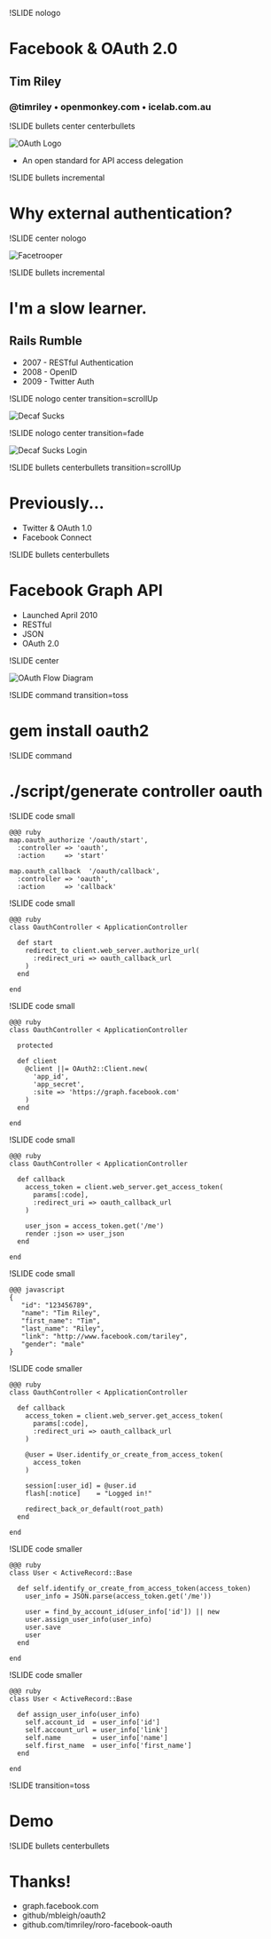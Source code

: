 !SLIDE nologo

# Facebook & OAuth 2.0

## Tim Riley

### @timriley • **openmonkey**.com • **icelab**.com.au

!SLIDE bullets center centerbullets

![OAuth Logo](oauth-logo.png)

* An open standard for API access delegation

!SLIDE bullets incremental

# Why external authentication?

!SLIDE center nologo

![Facetrooper](facetrooper.jpg)

!SLIDE bullets incremental

# I'm a slow learner.

## Rails Rumble

* 2007 - RESTful Authentication
* 2008 - OpenID
* 2009 - Twitter Auth

!SLIDE nologo center transition=scrollUp

![Decaf Sucks](decafsucks-screen.png)

!SLIDE nologo center transition=fade

![Decaf Sucks Login](decafsucks-login-screen.png)

!SLIDE bullets centerbullets transition=scrollUp

# Previously...

* Twitter & OAuth 1.0
* Facebook Connect

!SLIDE bullets centerbullets

# Facebook Graph API

* Launched April 2010
* RESTful
* JSON
* OAuth 2.0

!SLIDE center

![OAuth Flow Diagram](oauth-diagram.png)

!SLIDE command transition=toss

# gem install oauth2

!SLIDE command

# ./script/generate controller oauth

!SLIDE code small

	@@@ ruby
	map.oauth_authorize '/oauth/start',
	  :controller => 'oauth',
	  :action     => 'start'
	  
	map.oauth_callback  '/oauth/callback',
	  :controller => 'oauth',
	  :action     => 'callback'
  
!SLIDE code small

	@@@ ruby
	class OauthController < ApplicationController
	
	  def start
	    redirect_to client.web_server.authorize_url(
	      :redirect_uri => oauth_callback_url
	    )
	  end
	
	end
	
!SLIDE code small

	@@@ ruby
	class OauthController < ApplicationController

	  protected
	
	  def client
	    @client ||= OAuth2::Client.new(
	      'app_id',
	      'app_secret',
	      :site => 'https://graph.facebook.com'
	    )
	  end
	
	end

!SLIDE code small

	@@@ ruby
	class OauthController < ApplicationController
	
	  def callback
	    access_token = client.web_server.get_access_token(
	      params[:code],
	      :redirect_uri => oauth_callback_url
	    )
  
	    user_json = access_token.get('/me')
	    render :json => user_json
	  end
	
	end
	
!SLIDE code small

	@@@ javascript
	{
	   "id": "123456789",
	   "name": "Tim Riley",
	   "first_name": "Tim",
	   "last_name": "Riley",
	   "link": "http://www.facebook.com/tariley",
	   "gender": "male"
	}
	
!SLIDE code smaller

	@@@ ruby
	class OauthController < ApplicationController
	
	  def callback
	    access_token = client.web_server.get_access_token(
	      params[:code],
	      :redirect_uri => oauth_callback_url
	    )
    
	    @user = User.identify_or_create_from_access_token(
	      access_token
	    )
	    
	    session[:user_id] = @user.id
	    flash[:notice]    = "Logged in!"
	    
	    redirect_back_or_default(root_path)
	  end
	
	end

!SLIDE code smaller

	@@@ ruby
	class User < ActiveRecord::Base
	
	  def self.identify_or_create_from_access_token(access_token)
	    user_info = JSON.parse(access_token.get('/me'))
	
	    user = find_by_account_id(user_info['id']) || new
	    user.assign_user_info(user_info)
	    user.save
	    user
	  end
	
	end
	
!SLIDE code smaller

	@@@ ruby
	class User < ActiveRecord::Base
	
	  def assign_user_info(user_info)
	    self.account_id  = user_info['id']
	    self.account_url = user_info['link']
	    self.name        = user_info['name']
	    self.first_name  = user_info['first_name']
	  end

	end

!SLIDE transition=toss

# Demo

!SLIDE bullets centerbullets

# Thanks!

* graph.facebook.com
* github/mbleigh/oauth2
* github.com/timriley/roro-facebook-oauth
